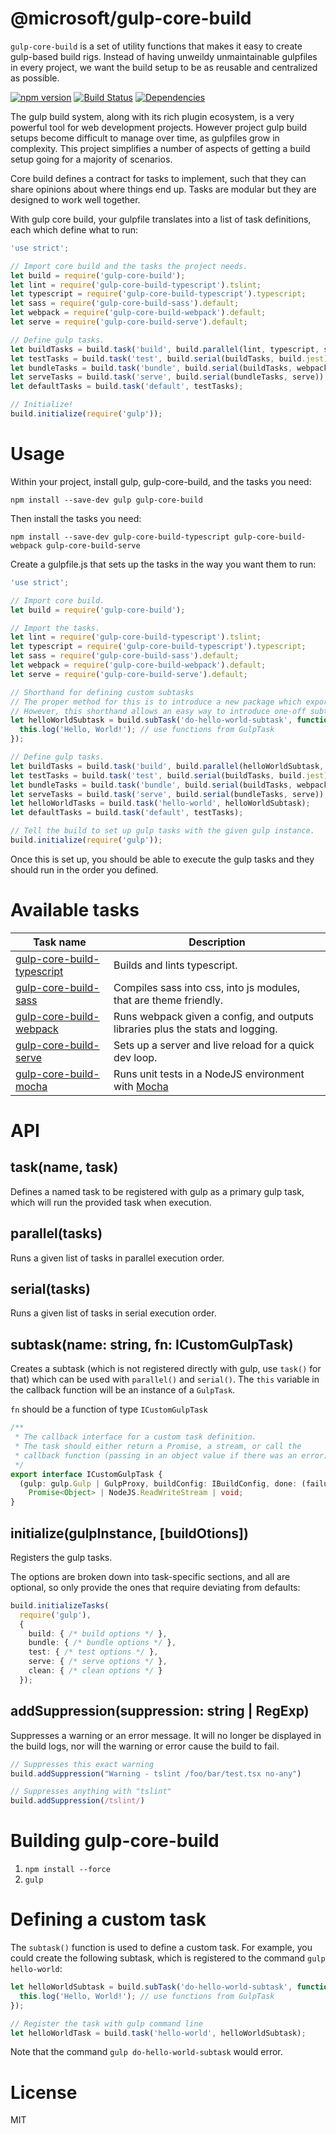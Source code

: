 # @microsoft/gulp-core-build

`gulp-core-build` is a set of utility functions that makes it easy to create gulp-based build rigs. Instead of having unweildy unmaintainable gulpfiles in every project, we want the build setup to be as reusable and centralized as possible.

[![npm version](https://badge.fury.io/js/%40microsoft%2Fgulp-core-build.svg)](https://badge.fury.io/js/%40microsoft%2Fgulp-core-build)
[![Build Status](https://travis-ci.org/Microsoft/gulp-core-build.svg?branch=master)](https://travis-ci.org/Microsoft/gulp-core-build) [![Dependencies](https://david-dm.org/Microsoft/gulp-core-build.svg)](https://david-dm.org/Microsoft/gulp-core-build)

The gulp build system, along with its rich plugin ecosystem, is a very powerful tool for web development projects.
However project gulp build setups become difficult to manage over time, as gulpfiles grow in complexity. This project
simplifies a number of aspects of getting a build setup going for a majority of scenarios.

Core build defines a contract for tasks to implement, such that they can share opinions about where things end up. Tasks are modular but they are designed to work well together.

With gulp core build, your gulpfile translates into a list of task definitions, each which define what to run:

```typescript
'use strict';

// Import core build and the tasks the project needs.
let build = require('gulp-core-build');
let lint = require('gulp-core-build-typescript').tslint;
let typescript = require('gulp-core-build-typescript').typescript;
let sass = require('gulp-core-build-sass').default;
let webpack = require('gulp-core-build-webpack').default;
let serve = require('gulp-core-build-serve').default;

// Define gulp tasks.
let buildTasks = build.task('build', build.parallel(lint, typescript, sass));
let testTasks = build.task('test', build.serial(buildTasks, build.jest));
let bundleTasks = build.task('bundle', build.serial(buildTasks, webpack));
let serveTasks = build.task('serve', build.serial(bundleTasks, serve));
let defaultTasks = build.task('default', testTasks);

// Initialize!
build.initialize(require('gulp'));
```

# Usage

Within your project, install gulp, gulp-core-build, and the tasks you need:

```
npm install --save-dev gulp gulp-core-build
```

Then install the tasks you need:

```
npm install --save-dev gulp-core-build-typescript gulp-core-build-webpack gulp-core-build-serve

```

Create a gulpfile.js that sets up the tasks in the way you want them to run:

```javascript
'use strict';

// Import core build.
let build = require('gulp-core-build');

// Import the tasks.
let lint = require('gulp-core-build-typescript').tslint;
let typescript = require('gulp-core-build-typescript').typescript;
let sass = require('gulp-core-build-sass').default;
let webpack = require('gulp-core-build-webpack').default;
let serve = require('gulp-core-build-serve').default;

// Shorthand for defining custom subtasks
// The proper method for this is to introduce a new package which exports a class that extends GulpTask
// However, this shorthand allows an easy way to introduce one-off subtasks directly in the gulpfile
let helloWorldSubtask = build.subTask('do-hello-world-subtask', function(gulp, buildOptions, done) {
  this.log('Hello, World!'); // use functions from GulpTask
});

// Define gulp tasks.
let buildTasks = build.task('build', build.parallel(helloWorldSubtask, lint, typescript, sass));
let testTasks = build.task('test', build.serial(buildTasks, build.jest));
let bundleTasks = build.task('bundle', build.serial(buildTasks, webpack));
let serveTasks = build.task('serve', build.serial(bundleTasks, serve));
let helloWorldTasks = build.task('hello-world', helloWorldSubtask);
let defaultTasks = build.task('default', testTasks);

// Tell the build to set up gulp tasks with the given gulp instance.
build.initialize(require('gulp'));
```

Once this is set up, you should be able to execute the gulp tasks and they should run in the order you defined.

# Available tasks

| Task name | Description |
| --------- | ----------- |
| [gulp-core-build-typescript](https://www.npmjs.com/package/@microsoft/gulp-core-build-typescript) | Builds and lints typescript. |
| [gulp-core-build-sass](https://www.npmjs.com/package/@microsoft/gulp-core-build) | Compiles sass into css, into js modules, that are theme friendly. |
| [gulp-core-build-webpack](https://www.npmjs.com/package/@microsoft/gulp-core-build-webpack) | Runs webpack given a config, and outputs libraries plus the stats and logging. |
| [gulp-core-build-serve](https://www.npmjs.com/package/@microsoft/gulp-core-build-serve) | Sets up a server and live reload for a quick dev loop. |
| [gulp-core-build-mocha](https://www.npmjs.com/package/@microsoft/gulp-core-build-mocha) | Runs unit tests in a NodeJS environment with [Mocha](https://www.npmjs.com/package/mocha) |

# API

## task(name, task)

Defines a named task to be registered with gulp as a primary gulp task, which will run the provided task when execution.

## parallel(tasks)

Runs a given list of tasks in parallel execution order.

## serial(tasks)

Runs a given list of tasks in serial execution order.

## subtask(name: string, fn: ICustomGulpTask)

Creates a subtask (which is not registered directly with gulp, use `task()` for that) which can be
used with `parallel()` and `serial()`. The `this` variable in the callback function will be an instance of a `GulpTask`.

`fn` should be a function of type `ICustomGulpTask`

```typescript
/**
 * The callback interface for a custom task definition.
 * The task should either return a Promise, a stream, or call the
 * callback function (passing in an object value if there was an error).
 */
export interface ICustomGulpTask {
  (gulp: gulp.Gulp | GulpProxy, buildConfig: IBuildConfig, done: (failure?: Object) => void):
    Promise<Object> | NodeJS.ReadWriteStream | void;
}
```

## initialize(gulpInstance, [buildOtions])

Registers the gulp tasks.

The options are broken down into task-specific sections, and all are optional, so only provide the ones
that require deviating from defaults:

```typescript
build.initializeTasks(
  require('gulp'),
  {
    build: { /* build options */ },
    bundle: { /* bundle options */ },
    test: { /* test options */ },
    serve: { /* serve options */ },
    clean: { /* clean options */ }
  });
```

## addSuppression(suppression: string | RegExp)

Suppresses a warning or an error message. It will no longer be displayed in the build logs, nor will the warning or error cause the build to fail.

```typescript
// Suppresses this exact warning
build.addSuppression("Warning - tslint /foo/bar/test.tsx no-any")

// Suppresses anything with "tslint"
build.addSuppression(/tslint/)
```

# Building gulp-core-build
1. ```npm install --force```
2. ```gulp```

# Defining a custom task

The `subtask()` function is used to define a custom task. For example,
you could create the following subtask, which is registered to the command
`gulp hello-world`:

```javascript
let helloWorldSubtask = build.subTask('do-hello-world-subtask', function(gulp, buildOptions, done) {
  this.log('Hello, World!'); // use functions from GulpTask
});

// Register the task with gulp command line
let helloWorldTask = build.task('hello-world', helloWorldSubtask);
```

Note that the command `gulp do-hello-world-subtask` would error.


# License

MIT

